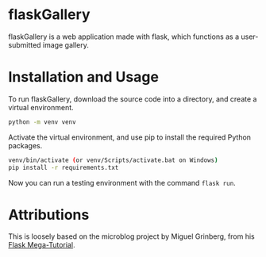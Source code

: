 # flaskGallery

flaskGallery is a web application made with flask, which functions as a user-submitted image gallery.

# Installation and Usage

To run flaskGallery, download the source code into a directory, and create a virtual environment.

```bash
python -m venv venv
```

Activate the virtual environment, and use pip to install the required Python packages.

```bash
venv/bin/activate (or venv/Scripts/activate.bat on Windows)
pip install -r requirements.txt
```

Now you can run a testing environment with the command `flask run`.

# Attributions

This is loosely based on the microblog project by Miguel Grinberg, from his [Flask Mega-Tutorial](https://blog.miguelgrinberg.com/post/the-flask-mega-tutorial-part-i-hello-world).